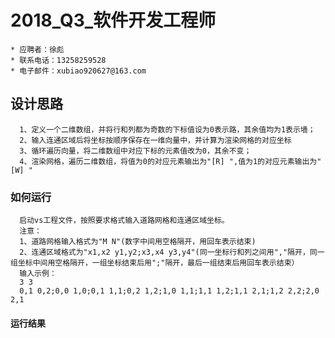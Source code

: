 # 2018_Q3_软件开发工程师
    * 应聘者：徐彪 
    * 联系电话：13258259528
    * 电子邮件：xubiao920627@163.com
## 设计思路
      1、定义一个二维数组，并将行和列都为奇数的下标值设为0表示路，其余值均为1表示墙；
      2、输入连通区域后将坐标按顺序保存在一维向量中，并计算为渲染网格的对应坐标
      3、循环遍历向量，将二维数组中对应下标的元素值改为0，其余不变；
      4、渲染网格，遍历二维数组，将值为0的对应元素输出为"[R] ",值为1的对应元素输出为"[W] "

### 如何运行
      启动vs工程文件，按照要求格式输入道路网格和连通区域坐标。
      注意：
      1、道路网格输入格式为"M N"(数字中间用空格隔开，用回车表示结束)
      2、连通区域格式为"x1,x2 y1,y2;x3,x4 y3,y4"(同一坐标行和列之间用","隔开，同一组坐标中间用空格隔开，一组坐标结束后用";"隔开，最后一组结束后用回车表示结束）
      输入示例：
      3 3
      0,1 0,2;0,0 1,0;0,1 1,1;0,2 1,2;1,0 1,1;1,1 1,2;1,1 2,1;1,2 2,2;2,0 2,1

#### 运行结果
